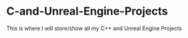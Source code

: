 # C-and-Unreal-Engine-Projects
This is where I will store/show all my C++ and Unreal Engine Projects
